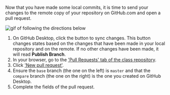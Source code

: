 Now that you have made some local commits, it is time to send your changes to the remote copy of your repository on GitHub.com and open a pull request.

![gif of following the directions below](../images/gifs/github-desktop/opening-a-pr.gif)

1. On GitHub Desktop, click the button to sync changes. This button changes states based on the changes that have been made in your local repository and on the remote. If no other changes have been made, it will read **Publish Branch**.
1. In your browser, go to the ['Pull Requests' tab of the class repository](https://github.com/githubschool{{site.baseurl}}-github-pages/pulls).
1. Click ['New pull request'](https://github.com/githubschool{{site.baseurl}}-github-pages/compare).
1. Ensure the `base` branch (the one on the left) is `master` and that the `compare` branch (the one on the right) is the one you created on GitHub Desktop.
1. Complete the fields of the pull request.
